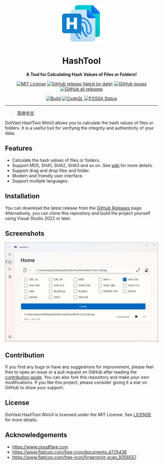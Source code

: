 <p align="center">
  <img src="./src/DotVast.HashTool.WinUI/Assets/Logo.png" width = "128" height = "128" alt="图标"/>
</p>

<div align="center">

# HashTool

**A Tool for Calculating Hash Values of Files or Folders!**

[![MIT License](https://img.shields.io/github/license/KiyanYang/DotVast.HashTool.WinUI)](./LICENSE.txt)
[![GitHub release (latest by date)](https://img.shields.io/github/v/release/KiyanYang/DotVast.HashTool.WinUI)](https://github.com/KiyanYang/DotVast.HashTool.WinUI/releases)
[![GitHub issues](https://img.shields.io/github/issues/KiyanYang/DotVast.HashTool.WinUI)](https://github.com/KiyanYang/DotVast.HashTool.WinUI/issues)
[![GitHub all releases](https://img.shields.io/github/downloads/KiyanYang/DotVast.HashTool.WinUI/total)](https://github.com/KiyanYang/DotVast.HashTool.WinUI/releases)

[![Build](https://github.com/KiyanYang/DotVast.HashTool.WinUI/actions/workflows/build.yml/badge.svg)](https://github.com/KiyanYang/DotVast.HashTool.WinUI/actions/workflows/build.yml)
[![CodeQL](https://github.com/KiyanYang/DotVast.HashTool.WinUI/actions/workflows/codeql-analysis.yml/badge.svg)](https://github.com/KiyanYang/DotVast.HashTool.WinUI/actions/workflows/codeql-analysis.yml)
[![FOSSA Status](https://app.fossa.com/api/projects/git%2Bgithub.com%2FKiyanYang%2FDotVast.HashTool.WinUI.svg?type=shield)](https://app.fossa.com/projects/git%2Bgithub.com%2FKiyanYang%2FDotVast.HashTool.WinUI?ref=badge_shield)

</div>

---

> [简体中文](./docs/README.zh-Hans.md)

DotVast.HashTool.WinUI allows you to calculate the hash values of files or folders. It is a useful tool for verifying the integrity and authenticity of your data.

## Features

- Calculate the hash values of files or folders.
- Support MD5, SHA1, SHA2, SHA3 and so on. See [wiki](https://github.com/KiyanYang/DotVast.HashTool.WinUI/wiki/功能#哈希算法) for more details.
- Support drag and drop files and folder.
- Modern and friendly user interface.
- Support multiple languages.

## Installation

You can download the latest release from the [GitHub Releases](https://github.com/KiyanYang/DotVast.HashTool.WinUI/releases) page. Alternatively, you can clone this repository and build the project yourself using Visual Studio 2022 or later.

## Screenshots

![HomePage](./docs/images/HomePage-0.6.0.webp)

## Contribution

If you find any bugs or have any suggestions for improvement, please feel free to open an issue or a pull request on GitHub after reading the [contribution guide](./CONTRIBUTING.md). You can also fork this repository and make your own modifications. If you like this project, please consider giving it a star on GitHub to show your support.

## License

DotVast.HashTool.WinUI is licensed under the MIT License. See [LICENSE](./LICENSE.txt) for more details.

## Acknowledgements

- https://www.cloudflare.com
- https://www.flaticon.com/free-icon/documents_4725436
- https://www.flaticon.com/free-icon/fingerprint-scan_9356557
